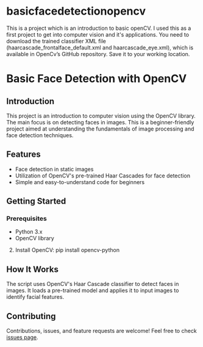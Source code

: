 # basicfacedetectionopencv
This is a project which is an introduction to basic openCV. I used this as a first project to get into computer vision and it's applications.
You need to download the trained classifier XML file (haarcascade_frontalface_default.xml and haarcascade_eye.xml), which is available in OpenCv’s GitHub repository. Save it to your working location.
# Basic Face Detection with OpenCV

## Introduction
This project is an introduction to computer vision using the OpenCV library. The main focus is on detecting faces in images. This is a beginner-friendly project aimed at understanding the fundamentals of image processing and face detection techniques.

## Features
- Face detection in static images
- Utilization of OpenCV's pre-trained Haar Cascades for face detection
- Simple and easy-to-understand code for beginners

## Getting Started
### Prerequisites
- Python 3.x
- OpenCV library

2. Install OpenCV: pip install opencv-python

## How It Works
The script uses OpenCV's Haar Cascade classifier to detect faces in images. It loads a pre-trained model and applies it to input images to identify facial features.

## Contributing
Contributions, issues, and feature requests are welcome! Feel free to check [issues page](https://github.com/Karanveer2202/basicfacedetectionopencv/issues).

